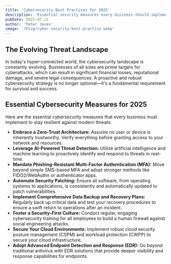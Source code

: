 ```yaml
---
title: 'Cybersecurity Best Practices for 2025'
description: 'Essential security measures every business should implement to protect their data in the evolving digital landscape.'
pubDate: 2025-07-21
author: 'Peter Jones'
image: '/blog/cyber-security-best-practice.webp'
---
```


## The Evolving Threat Landscape

In today's hyper-connected world, the cybersecurity landscape is constantly evolving. Businesses of all sizes are prime targets for cyberattacks, which can result in significant financial losses, reputational damage, and severe legal consequences. A proactive and robust cybersecurity strategy is no longer optional—it's a fundamental requirement for survival and success.

## Essential Cybersecurity Measures for 2025

Here are the essential cybersecurity measures that every business must implement to stay resilient against modern threats:

- **Embrace a Zero-Trust Architecture:** Assume no user or device is inherently trustworthy. Verify everything before granting access to your network and resources.
- **Leverage AI-Powered Threat Detection:** Utilize artificial intelligence and machine learning to proactively identify and respond to threats in real-time.
- **Mandate Phishing-Resistant Multi-Factor Authentication (MFA):** Move beyond simple SMS-based MFA and adopt stronger methods like FIDO2/WebAuthn or authenticator apps.
- **Automate Security Patching:** Ensure all software, from operating systems to applications, is consistently and automatically updated to patch vulnerabilities.
- **Implement Comprehensive Data Backup and Recovery Plans:** Regularly back up critical data and test your recovery procedures to ensure a swift return to operations after an incident.
- **Foster a Security-First Culture:** Conduct regular, engaging cybersecurity training for all employees to build a human firewall against social engineering attacks.
- **Secure Your Cloud Environments:** Implement robust cloud security posture management (CSPM) and workload protection (CWPP) to secure your cloud infrastructure.
- **Adopt Advanced Endpoint Detection and Response (EDR):** Go beyond traditional antivirus with EDR solutions that provide deeper visibility and response capabilities for endpoints.
